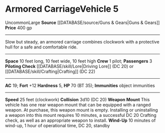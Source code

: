 ﻿---
ac: '19'
fortitude: '+12'
hardness: '5'
hp: '70'
id: '25'
item_category: Vehicles
land_speed: '25'
level: '5'
max_speed: '25'
name: Armored Carriage
price: 400 gp
rarity: Uncommon
size: Large
source: '[[DATABASE/source/Guns & Gears|Guns & Gears]]'
trait:
- '[[DATABASE/trait/Uncommon|Uncommon]]'
type: Vehicle

---
# Armored Carriage<span class="item-type">Vehicle 5</span>

<span class="trait-uncommon item-trait">Uncommon</span><span class="trait-size item-trait">Large</span>
**Source** [[DATABASE/source/Guns & Gears|Guns & Gears]]
**Price** 400 gp

---
Slow but steady, an armored carriage combines clockwork with a protective hull for a safe and comfortable ride.

---
**Space** 10 feet long, 10 feet wide, 10 feet high
**Crew** 1 pilot; **Passengers** 3
**Piloting Check** [[DATABASE/skill/Lore|Driving Lore]] (DC 20) or [[DATABASE/skill/Crafting|Crafting]] (DC 22)

---
**AC** 19; **Fort** +12
**Hardness** 5, **HP** 70 (BT 35); **Immunities** object immunities

---
**Speed** 25 feet (clockwork)
**Collision** 3d10 (DC 20)
**Weapon Mount** This vehicle has one rear weapon mount that can be equipped with a ranged weapon. At purchase, this weapon mount is empty. Installing or uninstalling a weapon into this mount requires 10 minutes, a successful DC 20 Crafting check, as well as an appropriate weapon to install.
 **Wind-Up** 10 minutes of wind-up, 1 hour of operational time, DC 20, standby